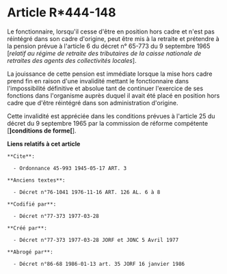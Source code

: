 # Article R*444-148

Le fonctionnaire, lorsqu'il cesse d'être en position hors cadre et n'est pas réintégré dans son cadre d'origine, peut être
mis à la retraite et prétendre à la pension prévue à l'article 6 du décret n° 65-773 du 9 septembre 1965 [*relatif au régime
de retraite des tributaires de la caisse nationale de retraites des agents des collectivités locales*].

La jouissance de cette pension est immédiate lorsque la mise hors cadre prend fin en raison d'une invalidité mettant le
fonctionnaire dans l'impossibilité définitive et absolue tant de continuer l'exercice de ses fonctions dans l'organisme
auprès duquel il avait été placé en position hors cadre que d'être réintégré dans son administration d'origine.

Cette invalidité est appréciée dans les conditions prévues à l'article 25 du décret du 9 septembre 1965 par la commission de
réforme compétente [**]conditions de forme[**].

**Liens relatifs à cet article**

	**Cite**:

	  - Ordonnance 45-993 1945-05-17 ART. 3

	**Anciens textes**:

	  - Décret n°76-1041 1976-11-16 ART. 126 AL. 6 à 8

	**Codifié par**:

	  - Décret n°77-373 1977-03-28

	**Créé par**:

	  - Décret n°77-373 1977-03-28 JORF et JONC 5 Avril 1977

	**Abrogé par**:

	  - Décret n°86-68 1986-01-13 art. 35 JORF 16 janvier 1986
